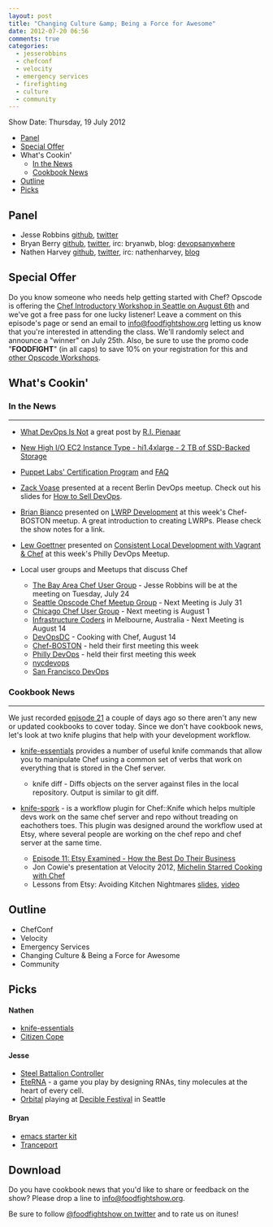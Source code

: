 ```yaml
---
layout: post
title: "Changing Culture &amp; Being a Force for Awesome"
date: 2012-07-20 06:56
comments: true
categories: 
  - jesserobbins
  - chefconf
  - velocity
  - emergency services
  - firefighting
  - culture
  - community 
---
```

Show Date:  Thursday, 19 July 2012

* [Panel](http://foodfightshow.org/2012/07/changing-culture-and-being-a-force-for-awesome.html#panel)
* [Special Offer](http://foodfightshow.org/2012/07/changing-culture-and-being-a-force-for-awesome.html#offer)
* What's Cookin'
  * [In the News](http://foodfightshow.org/2012/07/changing-culture-and-being-a-force-for-awesome.html#news)
  * [Cookbook News](http://foodfightshow.org/2012/07/changing-culture-and-being-a-force-for-awesome.html#cookbooks)
* [Outline](http://foodfightshow.org/2012/07/changing-culture-and-being-a-force-for-awesome.html#outline)
* [Picks](http://foodfightshow.org/2012/07/changing-culture-and-being-a-force-for-awesome.html#picks)

Panel<a name="panel"></a>
-----
* Jesse Robbins [github](https://github.com/jesserobbins), [twitter](https://twitter.com/jesserobbins)
* Bryan Berry [github](http://github.com/bryanwb), [twitter](http://twitter.com/bryanwb), irc: bryanwb, blog: [devopsanywhere](http://devopsanywhere.blogspot.com)
* Nathen Harvey [github](http://github.com/nathenharvey), [twitter](http://twitter.com/nathenharvey), irc: nathenharvey, [blog](http://nathenharvey.com)


Special Offer<a name="offer"></a>
-------------
Do you know someone who needs help getting started with Chef?  Opscode is offering the [Chef Introductory Workshop in Seattle on August 6th](http://www.eventbrite.com/event/3727049706) and we've got a free pass for one lucky listener!  Leave a comment on this episode's page or send an email to [info@foodfightshow.org](mailto:info@foodfightshow.org) letting us know that you're interested in attending the class.  We'll randomly select and announce a "winner" on July 25th.  Also, be sure to use the promo code "**FOODFIGHT**" (in all caps) to save 10% on your registration for this and [other Opscode Workshops](http://www.eventbrite.com/org/429733222?s=5384212).

What's Cookin'
-------------
### In the News<a name="news"></a>
-----------
* [What DevOps Is Not](http://www.agileweboperations.com/what-devops-is-not) a great post by [R.I. Pienaar](http://twitter.com/ripienaar)

* [New High I/O EC2 Instance Type - hi1.4xlarge - 2 TB of SSD-Backed Storage](http://aws.typepad.com/aws/2012/07/new-high-io-ec2-instance-type-hi14xlarge.html)

* [Puppet Labs' Certification Program](http://puppetlabs.com/blog/coming-soon-puppet-certification-program/) and [FAQ](http://puppetlabs.com/services/certification/faq/)

* [Zack Voase](https://twitter.com/zacharyvoase) presented at a recent Berlin DevOps meetup.  Check out his slides for [How to Sell DevOps](https://speakerdeck.com/u/zacharyvoase/p/how-to-sell-devops).

* [Brian Bianco](http://twitter.com/brianwbianco) presented on [LWRP Development](http://www.slideshare.net/geekbri/lwrp-presentation) at this week's Chef-BOSTON meetup.  A great introduction to creating LWRPs.  Please check the show notes for a link.

* [Lew Goettner](http://twitter.com/lewg) presented on  [Consistent Local Development with Vagrant & Chef](https://speakerdeck.com/u/lewg/p/consistent-local-development-with-vagrant-and-chef) at this week's Philly DevOps Meetup.

* Local user groups and Meetups that discuss Chef
  * [The Bay Area Chef User Group](http://www.meetup.com/The-Bay-Area-Chef-User-Group/) - Jesse Robbins will be at the meeting on Tuesday, July 24
  * [Seattle Opscode Chef Meetup Group](http://www.meetup.com/Seattle-Opscode-Chef-Meetup-Group/) - Next Meeting is July 31
  * [Chicago Chef User Group](http://www.meetup.com/Chicago-Chef-User-Group/) - Next meeting is August 1
  * [Infrastructure Coders](http://www.meetup.com/Infrastructure-Coders/) in Melbourne, Australia - Next Meeting is August 14
  * [DevOpsDC](http://www.meetup.com/DevOpsDC/) - Cooking with Chef, August 14
  * [Chef-BOSTON](http://www.meetup.com/Chef-BOSTON/) - held their first meeting this week
  * [Philly DevOps](http://phillydevops.org/) - held their first meeting this week
   * [nycdevops](http://www.meetup.com/nycdevops/)
  * [San Francisco DevOps](http://www.meetup.com/San-Francisco-DevOps/)


### Cookbook News<a name="cookbooks"></a>
-------------
We just recorded [episode 21](http://foodfightshow.org/2012/07/monitoring-for-n00bs-with-jason-dixon.html) a couple of days ago so there aren't any new or updated cookbooks to cover today.  Since we don't have cookbook news, let's look at two knife plugins that help with your development workflow.

* [knife-essentials](https://github.com/jkeiser/knife-essentials) provides a number of useful knife commands that allow you to manipulate Chef using a common set of verbs that work on everything that is stored in the Chef server.
  * knife diff - Diffs objects on the server against files in the local repository. Output is similar to git diff.

* [knife-spork](https://github.com/jonlives/knife-spork) - is a workflow plugin for Chef::Knife which helps multiple devs work on the same chef server and repo without treading on eachothers toes. This plugin was designed around the workflow used at Etsy, where several people are working on the chef repo and chef server at the same time.
  * [Episode 11: Etsy Examined - How the Best Do Their Business](http://foodfightshow.org/2012/05/episode-11-etsy-examined-how-best-do.html)
  * Jon Cowie's presentation at Velocity 2012, [Michelin Starred Cooking with Chef](http://www.slideshare.net/jonlives/michelin-starred-cooking-with-chef)
  * Lessons from Etsy: Avoiding Kitchen Nightmares [slides](http://www.slideshare.net/mcdonnps/lessons-from-etsy-avoiding-kitchen-nightmares-chefconf-2012), [video](http://www.youtube.com/watch?v=nSnJCJiZDDU)

Outline<a name="outline"></a>
-------

* ChefConf
* Velocity
* Emergency Services
* Changing Culture &amp; Being a Force for Awesome
* Community

Picks<a name="picks"></a>
-----
#### Nathen

* [knife-essentials](https://github.com/jkeiser/knife-essentials)
* [Citizen Cope](http://citizencope.com/)

#### Jesse
* [Steel Battalion Controller](http://www.steelbattalion.org/controller.php)
* [EteRNA](http://eterna.cmu.edu/) - a game you play by designing RNAs, tiny molecules at the heart of every cell.
* [Orbital](http://en.wikipedia.org/wiki/Orbital_%28band%29) playing at [Decible Festival](http://dbfestival.com/) in Seattle

#### Bryan
* [emacs starter kit](https://github.com/technomancy/emacs-starter-kit/)
* [Tranceport](http://en.wikipedia.org/wiki/Tranceport_%28album%29)


Download
--------


Do you have cookbook news that you'd like to share or feedback on the show?  Please drop a line to [info@foodfightshow.org](mailto:info@foodfightshow.org).

Be sure to follow [@foodfightshow on twitter](http://twitter.com/foodfightshow) and to rate us on itunes!

